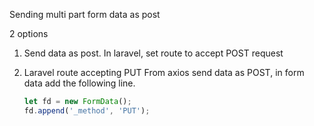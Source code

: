 Sending multi part form data as post

2 options

1) Send data as post. In laravel, set route to accept POST request


2) Laravel route accepting PUT 
    From axios send data as POST, in form data add the following line. 
	```javascript
	let fd = new FormData();
    fd.append('_method', 'PUT');
	```
